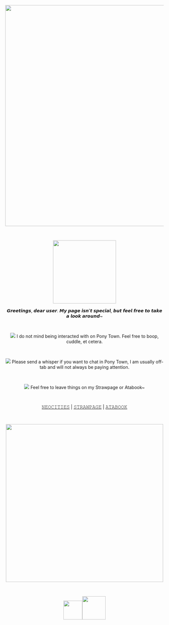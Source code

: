 <p align="center">
<img src="https://64.media.tumblr.com/63949ea4dc5a9bc420a72f6c383a66d1/c54703c9734fdba6-04/s1280x1920/8d37ae0f18dfc20481f88b419bc0390ce01e9845.png" width="700px" class="center"/>
</p>
<br>
<p align="center">
<img src="http://i748.photobucket.com/albums/xx122/luuuh/divisorias/barinhas47.gif" width="200px" class="center"/>
</p>
<p align="center">
𝙂𝙧𝙚𝙚𝙩𝙞𝙣𝙜𝙨, 𝙙𝙚𝙖𝙧 𝙪𝙨𝙚𝙧. 𝙈𝙮 𝙥𝙖𝙜𝙚 𝙞𝙨𝙣'𝙩 𝙨𝙥𝙚𝙘𝙞𝙖𝙡, 𝙗𝙪𝙩 𝙛𝙚𝙚𝙡 𝙛𝙧𝙚𝙚 𝙩𝙤 𝙩𝙖𝙠𝙚 𝙖 𝙡𝙤𝙤𝙠 𝙖𝙧𝙤𝙪𝙣𝙙~
</p>
<br>
<p align="center">
<img src="https://i.imgur.com/dgd9Xvy.gif"/> I do not mind being interacted with on Pony Town. Feel free to boop, cuddle, et cetera.
</p>
<br>
<p align="center">
<img src="https://i.imgur.com/dgd9Xvy.gif"/> Please send a whisper if you want to chat in Pony Town, I am usually off-tab and will not always be paying attention.
</p>
<br>
<p align="center">
<img src="https://i.imgur.com/dgd9Xvy.gif"/> Feel free to leave things on my Strawpage or Atabook~
</p>
<br>
<p align="center">
<a href="https://samjop.neocities.org" target="content">𝙽𝙴𝙾𝙲𝙸𝚃𝙸𝙴𝚂</a> | <a href="https://samjop.straw.page" target="content">𝚂𝚃𝚁𝙰𝚆𝙿𝙰𝙶𝙴</a> | <a href="https://akalogic.atabook.org" target="content">𝙰𝚃𝙰𝙱𝙾𝙾𝙺</a>
</p>
<br>
<p align="center">
<img src="https://64.media.tumblr.com/c8bcd984ea0c92dbeeef7e9802cd14f8/a0ad4fdb1ec6b1ac-e0/s500x750/cef952228fef1a6c245d1f18d25a25247925bd04.gifv" width="500px" class="center"/>
</p>
<br>
<p align="center">
<img src="https://media.tenor.com/R1SS54Cemj8AAAAi/library-of-ruina-project-moon.gif" width="60px"/><img src="https://media.tenor.com/cWl9gFZAkgwAAAAi/library-of-ruina-project-moon.gif" width="74px"/>
</p>
